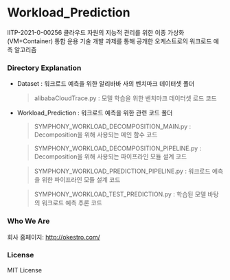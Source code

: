 # Workload_Prediction

IITP-2021-0-00256 클라우드 자원의 지능적 관리를 위한 이종 가상화(VM+Container) 통합 운용 기술 개발 과제를 통해 공개한 오케스트로의 워크로드 예측 알고리즘

### Directory Explanation

* Dataset : 워크로드 예측을 위한 알리바바 사의 벤치마크 데이터셋 폴더

  > alibabaCloudTrace.py : 모델 학습을 위한 벤치마크 데이터셋 로드 코드

* Workload_Prediction : 워크로드 예측을 위한 관련 코드 폴더

  > SYMPHONY_WORKLOAD_DECOMPOSITION_MAIN.py : Decomposition을 위해 사용되는 메인 함수 코드
  
  > SYMPHONY_WORKLOAD_DECOMPOSITION_PIPELINE.py :  Decomposition을 위해 사용되는 파이프라인 모듈 설계 코드
  
  > SYMPHONY_WORKLOAD_PREDICTION_PIPELINE.py : 워크로드 예측을 위한 파이프라인 모듈 설계 코드
    
  > SYMPHONY_WORKLOAD_TEST_PREDICTION.py : 학습된 모델 바탕의 워크로드 예측 추론 코드
    

### Who We Are
회사 홈페이지:
http://okestro.com/

### License
MIT License
